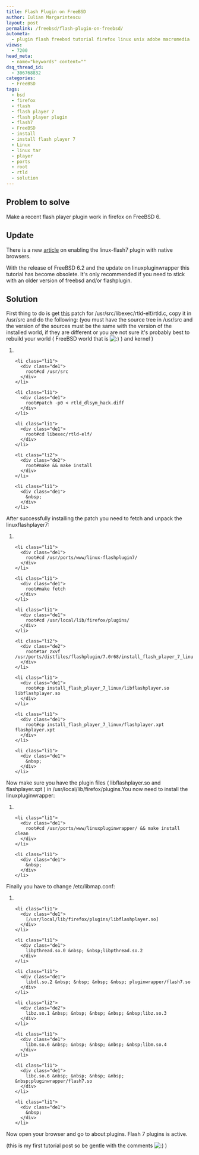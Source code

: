 ```yaml
---
title: Flash Plugin on FreeBSD
author: Iulian Margarintescu
layout: post
permalink: /freebsd/flash-plugin-on-freebsd/
autometa:
  - plugin flash freebsd tutorial firefox linux unix adobe macromedia
views:
  - 7200
head_meta:
  - name="keywords" content=""
dsq_thread_id:
  - 306768832
categories:
  - FreeBSD
tags:
  - bsd
  - firefox
  - flash
  - flash player 7
  - flash player plugin
  - flash7
  - FreeBSD
  - install
  - install flash player 7
  - Linux
  - linux tar
  - player
  - ports
  - root
  - rtld
  - solution
---
```

## Problem to solve

Make a recent flash player plugin work in firefox on FreeBSD 6.

<!--more-->

## Update

There is a new [article][1] on enabling the linux-flash7 plugin with native browsers.

With the release of FreeBSD 6.2 and the update on linuxpluginwrapper this tutorial has become obsolete. It's only recommended if you need to stick with an older version of freebsd and/or flashplugin.

## Solution

First thing to do is get [this][2] patch for /usr/src/libexec/rtld-elf/rtld.c, copy it in /usr/src and do the following: (you must have the source tree in /usr/src and the version of the sources must be the same with the version of the installed world, if they are different or you are not sure it's probably best to rebuild your world ( FreeBSD world that is <img src="http://www.erata.net/wp-includes/images/smilies/icon_smile.gif" alt=":)" class="wp-smiley" /> ) and kernel )

<div class="dean_ch" style="white-space: wrap;">
  <ol>
    <li class="li1">
      <div class="de1">
        &nbsp;
      </div>
    </li>
    
    <li class="li1">
      <div class="de1">
        root#cd /usr/src
      </div>
    </li>
    
    <li class="li1">
      <div class="de1">
        root#patch -p0 < rtld_dlsym_hack.diff
      </div>
    </li>
    
    <li class="li1">
      <div class="de1">
        root#cd libexec/rtld-elf/
      </div>
    </li>
    
    <li class="li2">
      <div class="de2">
        root#make && make install
      </div>
    </li>
    
    <li class="li1">
      <div class="de1">
        &nbsp;
      </div>
    </li>
  </ol>
</div>

After successfully installing the patch you need to fetch and unpack the linuxflashplayer7:

<div class="dean_ch" style="white-space: wrap;">
  <ol>
    <li class="li1">
      <div class="de1">
        &nbsp;
      </div>
    </li>
    
    <li class="li1">
      <div class="de1">
        root#cd /usr/ports/www/linux-flashplugin7/
      </div>
    </li>
    
    <li class="li1">
      <div class="de1">
        root#make fetch
      </div>
    </li>
    
    <li class="li1">
      <div class="de1">
        root#cd /usr/local/lib/firefox/plugins/
      </div>
    </li>
    
    <li class="li2">
      <div class="de2">
        root#tar zxvf /usr/ports/distfiles/flashplugin/7.0r68/install_flash_player_7_linux.tar.gz
      </div>
    </li>
    
    <li class="li1">
      <div class="de1">
        root#cp install_flash_player_7_linux/libflashplayer.so libflashplayer.so
      </div>
    </li>
    
    <li class="li1">
      <div class="de1">
        root#cp install_flash_player_7_linux/flashplayer.xpt flashplayer.xpt
      </div>
    </li>
    
    <li class="li1">
      <div class="de1">
        &nbsp;
      </div>
    </li>
  </ol>
</div>

Now make sure you have the plugin files ( libflashplayer.so and flashplayer.xpt ) in /usr/local/lib/firefox/plugins.You now need to install the linuxpluginwrapper:

<div class="dean_ch" style="white-space: wrap;">
  <ol>
    <li class="li1">
      <div class="de1">
        &nbsp;
      </div>
    </li>
    
    <li class="li1">
      <div class="de1">
        root#cd /usr/ports/www/linuxpluginwrapper/ && make install clean
      </div>
    </li>
    
    <li class="li1">
      <div class="de1">
        &nbsp;
      </div>
    </li>
  </ol>
</div>

Finally you have to change /etc/libmap.conf:

<div class="dean_ch" style="white-space: wrap;">
  <ol>
    <li class="li1">
      <div class="de1">
        &nbsp;
      </div>
    </li>
    
    <li class="li1">
      <div class="de1">
        [/usr/local/lib/firefox/plugins/libflashplayer.so]
      </div>
    </li>
    
    <li class="li1">
      <div class="de1">
        libpthread.so.0 &nbsp; &nbsp;libpthread.so.2
      </div>
    </li>
    
    <li class="li1">
      <div class="de1">
        libdl.so.2 &nbsp; &nbsp; &nbsp; &nbsp; pluginwrapper/flash7.so
      </div>
    </li>
    
    <li class="li2">
      <div class="de2">
        libz.so.1 &nbsp; &nbsp; &nbsp; &nbsp; &nbsp;libz.so.3
      </div>
    </li>
    
    <li class="li1">
      <div class="de1">
        libm.so.6 &nbsp; &nbsp; &nbsp; &nbsp; &nbsp;libm.so.4
      </div>
    </li>
    
    <li class="li1">
      <div class="de1">
        libc.so.6 &nbsp; &nbsp; &nbsp; &nbsp; &nbsp;pluginwrapper/flash7.so
      </div>
    </li>
    
    <li class="li1">
      <div class="de1">
        &nbsp;
      </div>
    </li>
  </ol>
</div>

Now open your browser and go to about:plugins. Flash 7 plugins is active.

(this is my first tutorial post so be gentle with the comments <img src="http://www.erata.net/wp-includes/images/smilies/icon_smile.gif" alt=":)" class="wp-smiley" /> )

 [1]: http://www.erata.net/weblog/freebsd/2007/03/18/updateflash7-with-native-freebsd-browsers/
 [2]: /wp-content/uploads/File/rtld_dlsym_hack.diff?phpMyAdmin=ZVVy4h18NWWYGtjd86mc4kQ%2COS6 "rtld dlsym hack"
